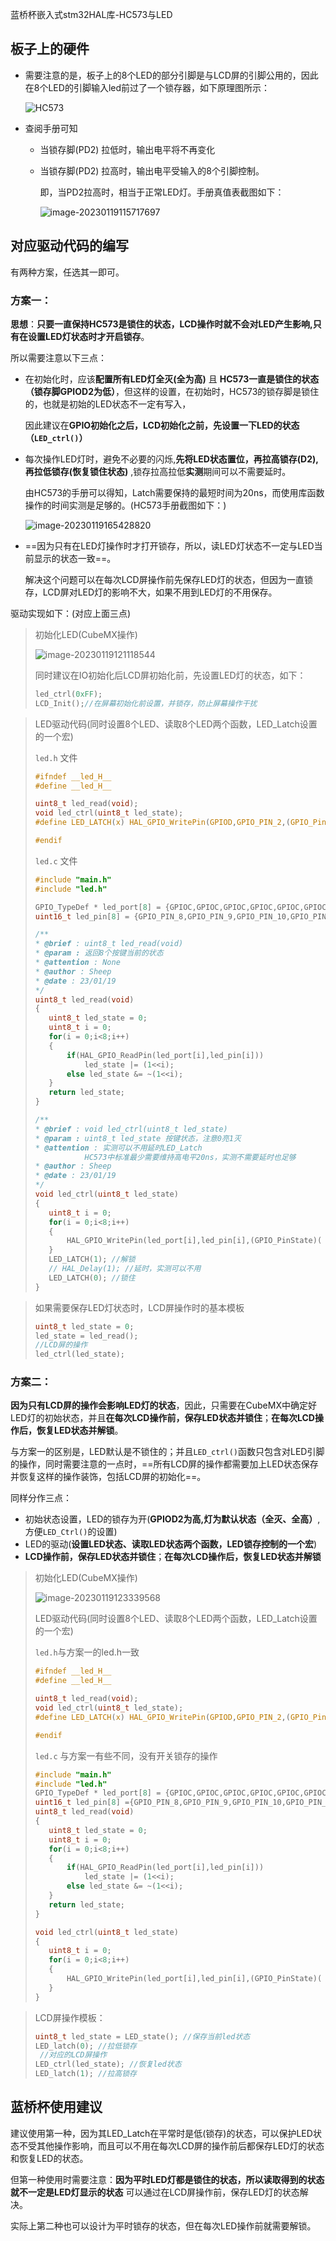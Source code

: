 蓝桥杯嵌入式stm32HAL库-HC573与LED

## 板子上的硬件

- 需要注意的是，板子上的8个LED的部分引脚是与LCD屏的引脚公用的，因此在8个LED的引脚输入led前过了一个锁存器，如下原理图所示：

  ![HC573](https://sheep-photo.oss-cn-shenzhen.aliyuncs.com/img/202301191154412.png)
  
- 查阅手册可知

  - 当锁存脚(PD2) 拉低时，输出电平将不再变化

  - 当锁存脚(PD2) 拉高时，输出电平受输入的8个引脚控制。

    即，当PD2拉高时，相当于正常LED灯。手册真值表截图如下：

    ![image-20230119115717697](https://sheep-photo.oss-cn-shenzhen.aliyuncs.com/img/202301191157930.png)

## 对应驱动代码的编写

有两种方案，任选其一即可。

### 方案一：

**思想**：**只要一直保持HC573是锁住的状态，LCD操作时就不会对LED产生影响,只有在设置LED灯状态时才开启锁存**。

所以需要注意以下三点：

- 在初始化时，应该**配置所有LED灯全灭(全为高)** 且 **HC573一直是锁住的状态（锁存脚GPIOD2为低）**，但这样的设置，在初始时，HC573的锁存脚是锁住的，也就是初始的LED状态不一定有写入，

  因此建议在**GPIO初始化之后，LCD初始化之前，先设置一下LED的状态（`LED_ctrl()`）**

- 每次操作LED灯时，避免不必要的闪烁,**先将LED状态置位，再拉高锁存(D2),再拉低锁存(恢复锁住状态)** ,锁存拉高拉低**实测**期间可以不需要延时。

  由HC573的手册可以得知，Latch需要保持的最短时间为20ns，而使用库函数操作的时间实测是足够的。(HC573手册截图如下：)

  ![image-20230119165428820](https://sheep-photo.oss-cn-shenzhen.aliyuncs.com/img/202301191654407.png)

- ==因为只有在LED灯操作时才打开锁存，所以，读LED灯状态不一定与LED当前显示的状态一致==。

  解决这个问题可以在每次LCD屏操作前先保存LED灯的状态，但因为一直锁存，LCD屏对LED灯的影响不大，如果不用到LED灯的不用保存。

驱动实现如下：(对应上面三点)

>初始化LED(CubeMX操作)
>
>![image-20230119121118544](https://sheep-photo.oss-cn-shenzhen.aliyuncs.com/img/202301191211393.png)
>
>同时建议在IO初始化后LCD屏初始化前，先设置LED灯的状态，如下：
>
>```c
>led_ctrl(0xFF);
>LCD_Init();//在屏幕初始化前设置，并锁存，防止屏幕操作干扰
>```
>
>

>LED驱动代码(同时设置8个LED、读取8个LED两个函数，LED_Latch设置的一个宏)
>
>`led.h` 文件
>
>```c
>#ifndef __led_H__
>#define __led_H__
>
>uint8_t led_read(void);
>void led_ctrl(uint8_t led_state);
>#define LED_LATCH(x) HAL_GPIO_WritePin(GPIOD,GPIO_PIN_2,(GPIO_PinState)x)
>
>#endif
>```
>
>`led.c` 文件
>
>```c
>#include "main.h"
>#include "led.h"
>
>GPIO_TypeDef * led_port[8] = {GPIOC,GPIOC,GPIOC,GPIOC,GPIOC,GPIOC,GPIOC,GPIOC};
>uint16_t led_pin[8] = {GPIO_PIN_8,GPIO_PIN_9,GPIO_PIN_10,GPIO_PIN_11,GPIO_PIN_12,GPIO_PIN_13,GPIO_PIN_14,GPIO_PIN_15};
>
>/**
>* @brief : uint8_t led_read(void)
>* @param : 返回8个按键当前的状态
>* @attention : None
>* @author : Sheep
>* @date : 23/01/19
>*/
>uint8_t led_read(void)
>{
>    uint8_t led_state = 0;
>    uint8_t i = 0;
>    for(i = 0;i<8;i++)
>    {
>        if(HAL_GPIO_ReadPin(led_port[i],led_pin[i]))
>            led_state |= (1<<i);
>        else led_state &= ~(1<<i);
>    }
>    return led_state;
>}
>
>/**
>* @brief : void led_ctrl(uint8_t led_state)
>* @param : uint8_t led_state 按键状态，注意0亮1灭
>* @attention : 实测可以不用延时LED_Latch 
>            HC573中标准最少需要维持高电平20ns，实测不需要延时也足够
>* @author : Sheep
>* @date : 23/01/19
>*/
>void led_ctrl(uint8_t led_state)
>{
>    uint8_t i = 0;
>    for(i = 0;i<8;i++)
>    {
>        HAL_GPIO_WritePin(led_port[i],led_pin[i],(GPIO_PinState)( led_state & (1<<i) ));
>    }
>    LED_LATCH(1); //解锁
>    // HAL_Delay(1); //延时，实测可以不用
>    LED_LATCH(0); //锁住
>}
>
>```

>如果需要保存LED灯状态时，LCD屏操作时的基本模板
>
>```c
>uint8_t led_state = 0;
>led_state = led_read();
>//LCD屏的操作
>led_ctrl(led_state);
>```

### 方案二：

**因为只有LCD屏的操作会影响LED灯的状态**，因此，只需要在CubeMX中确定好LED灯的初始状态，并且**在每次LCD操作前，保存LED状态并锁住**；**在每次LCD操作后，恢复LED状态并解锁**。

与方案一的区别是，LED默认是不锁住的；并且`LED_ctrl()`函数只包含对LED引脚的操作，同时需要注意的一点时，==所有LCD屏的操作都需要加上LED状态保存并恢复这样的操作装饰，包括LCD屏的初始化==。

同样分作三点：

- 初始状态设置，LED的锁存为开(**GPIOD2为高,灯为默认状态（全灭、全高）**,方便`LED_Ctrl()`的设置)
- LED的驱动(**设置LED状态、读取LED状态两个函数，LED锁存控制的一个宏**)
- **LCD操作前，保存LED状态并锁住**；**在每次LCD操作后，恢复LED状态并解锁**

>初始化LED(CubeMX操作)
>
>![image-20230119123339568](C:\Users\20mxxiao\AppData\Roaming\Typora\typora-user-images\image-20230119123339568.png)
>
>LED驱动代码(同时设置8个LED、读取8个LED两个函数，LED_Latch设置的一个宏)
>
>`led.h`与方案一的led.h一致
>
>```c
>#ifndef __led_H__
>#define __led_H__
>
>uint8_t led_read(void);
>void led_ctrl(uint8_t led_state);
>#define LED_LATCH(x) HAL_GPIO_WritePin(GPIOD,GPIO_PIN_2,(GPIO_PinState)x)
>
>#endif
>```
>
>`led.c` 与方案一有些不同，没有开关锁存的操作
>
>```c
>#include "main.h"
>#include "led.h"
>GPIO_TypeDef * led_port[8] = {GPIOC,GPIOC,GPIOC,GPIOC,GPIOC,GPIOC,GPIOC,GPIOC};
>uint16_t led_pin[8] ={GPIO_PIN_8,GPIO_PIN_9,GPIO_PIN_10,GPIO_PIN_11,GPIO_PIN_12,GPIO_PIN_13,GPIO_PIN_14,GPIO_PIN_15};
>uint8_t led_read(void)
>{
>    uint8_t led_state = 0;
>    uint8_t i = 0;
>    for(i = 0;i<8;i++)
>    {
>        if(HAL_GPIO_ReadPin(led_port[i],led_pin[i]))
>            led_state |= (1<<i);
>        else led_state &= ~(1<<i);
>    }
>    return led_state;
>}
>
>void led_ctrl(uint8_t led_state)
>{
>    uint8_t i = 0;
>    for(i = 0;i<8;i++)
>    {
>        HAL_GPIO_WritePin(led_port[i],led_pin[i],(GPIO_PinState)( led_state & (1<<i) ));
>    }
>}
>```

>LCD屏操作模板：
>
>```c
>uint8_t led_state = LED_state(); //保存当前led状态
>LED_latch(0); //拉低锁存
>  //对应的LCD屏操作
>LED_ctrl(led_state); //恢复led状态
>LED_latch(1); //拉高锁存
>```

## 蓝桥杯使用建议

建议使用第一种，因为其LED_Latch在平常时是低(锁存)的状态，可以保护LED状态不受其他操作影响，而且可以不用在每次LCD屏的操作前后都保存LED灯的状态和恢复LED的状态。

但第一种使用时需要注意：**因为平时LED灯都是锁住的状态，所以读取得到的状态就不一定是LED灯显示的状态** 可以通过在LCD屏操作前，保存LED灯的状态解决。

实际上第二种也可以设计为平时锁存的状态，但在每次LED操作前就需要解锁。

